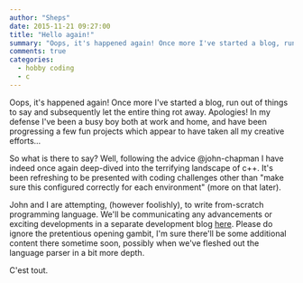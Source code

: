 ```yaml
---
author: "Sheps"
date: 2015-11-21 09:27:00
title: "Hello again!"
summary: "Oops, it's happened again! Once more I've started a blog, run out of things to say and subsequently let the entire thing rot away..."
comments: true
categories:
  - hobby coding
  - c
---
```


Oops, it's happened again! Once more I've started a blog, run out of things to say and subsequently let the entire thing rot away. Apologies! In my defense I've been a busy boy both at work and home, and have been progressing a few fun projects which appear to have taken all my creative efforts...

So what is there to say? Well, following the advice @john-chapman I have indeed once again deep-dived into the terrifying landscape of c++. It's been refreshing
to be presented with coding challenges other than "make sure this configured correctly for each environment" (more on that later).

John and I are attempting, (however foolishly), to write from-scratch programming language. We'll be communicating any advancements or exciting developments in a
separate development blog [here](http://thesheps.github.io/plang/). Please do ignore the pretentious opening gambit, I'm sure there'll be some additional content there
sometime soon, possibly when we've fleshed out the language parser in a bit more depth.

C'est tout.

